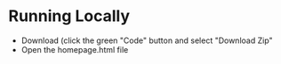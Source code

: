 # Running Locally

- Download (click the green "Code" button and select "Download Zip"
- Open the homepage.html file
